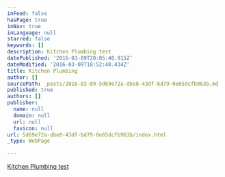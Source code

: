```yaml
---
inFeed: false
hasPage: true
inNav: true
inLanguage: null
starred: false
keywords: []
description: Kitchen Plumbing test
datePublished: '2016-03-09T20:05:40.915Z'
dateModified: '2016-03-09T18:52:48.434Z'
title: Kitchen Plumbing
author: []
sourcePath: _posts/2016-03-09-5d69e72a-dbe8-43df-bd79-0e65dcfb963b.md
published: true
authors: []
publisher:
  name: null
  domain: null
  url: null
  favicon: null
url: 5d69e72a-dbe8-43df-bd79-0e65dcfb963b/index.html
_type: WebPage

---
```

[Kitchen Plumbing test][0]

[0]: https://thegrid.ai/little-rock-plumbing/our-services/Kitchen-Plumbing-test